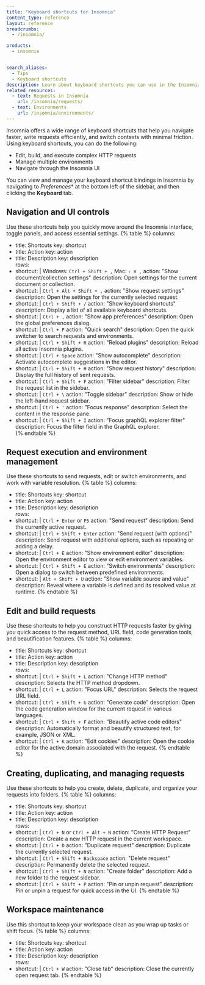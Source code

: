 ```yaml
---
title: "Keyboard shortcuts for Insomnia"
content_type: reference
layout: reference
breadcrumbs:
  - /insomnia/

products:
  - insomnia


search_aliases: 
  - Tips
  - Keyboard shortcuts
description: Learn about keyboard shortcuts you can use in the Insomnia desktop application.
related_resources:
  - text: Requests in Insomnia
    url: /insomnia/requests/
  - text: Environments
    url: /insomnia/environments/
---
```

Insomnia offers a wide range of keyboard shortcuts that help you navigate faster, write requests efficiently, and switch contexts with minimal friction. Using keyboard shortcuts, you can do the following:
* Edit, build, and execute complex HTTP requests
* Manage multiple environments
* Navigate through the Insomnia UI

You can view and manage your keyboard shortcut bindings in Insomnia by navigating to *Preferences** at the bottom left of the sidebar, and then clicking the **Keyboard** tab.


## Navigation and UI controls
Use these shortcuts help you quickly move around the Insomnia interface, toggle panels, and access essential settings.
{% table %}
columns:
  - title: Shortcuts
    key: shortcut
  - title: Action
    key: action
  - title: Description
    key: description    
rows:
  - shortcut: |
      Windows: `Ctrl + Shift + ,`
      Mac: `⇧ ⌘ ,`
    action: "Show document/collection settings"
    description: Open settings for the current document or collection.
  - shortcut: |
      `Ctrl + Alt + Shift + ,`
    action: "Show request settings"
    description: Open the settings for the currently selected request.
  - shortcut: |
      `Ctrl + Shift + /`
    action: "Show keyboard shortcuts"
    description: Display a list of all available keyboard shortcuts.
  - shortcut: |
      `Ctrl + ,`
    action: "Show app preferences"
    description: Open the global preferences dialog.
  - shortcut: |
      `Ctrl + P`
    action: "Quick search"
    description: Open the quick switcher to search requests and environments.
  - shortcut: |
      `Ctrl + Shift + R`
    action: "Reload plugins"
    description: Reload all active Insomnia plugins.
  - shortcut: |
      `Ctrl + Space`
    action: "Show autocomplete"
    description: Activate autocomplete suggestions in the editor.
  - shortcut: |
      `Ctrl + Shift + H`
    action: "Show request history"
    description: Display the full history of sent requests.
  - shortcut: |
      `Ctrl + Shift + F`
    action: "Filter sidebar"
    description: Filter the request list in the sidebar.
  - shortcut: |
      `Ctrl + \`
    action: "Toggle sidebar"
    description: Show or hide the left-hand request sidebar.
  - shortcut: |
      `Ctrl + '`
    action: "Focus response"
    description: Select the content in the response pane.
  - shortcut: |
      `Ctrl + Shift + I`
    action: "Focus graphQL explorer filter"
    description: Focus the filter field in the GraphQL explorer.               
{% endtable %}

## Request execution and environment management
Use these shortcuts to send requests, edit or switch environments, and work with variable resolution.
{% table %}
columns:
  - title: Shortcuts
    key: shortcut
  - title: Action
    key: action
  - title: Description
    key: description    
rows:
  - shortcut: |
      `Ctrl + Enter` or `F5`
    action: "Send request"
    description: Send the currently active request.
  - shortcut: |
      `Ctrl + Shift + Enter`
    action: "Send request (with options)"
    description: Send request with additional options, such as repeating or adding a delay.
  - shortcut: |
      `Ctrl + E`
    action: "Show environment editor"
    description: Open the environment editor to view or edit environment variables.
  - shortcut: |
      `Ctrl + Shift + E`
    action: "Switch environments"
    description: Open a dialog to switch between predefined environments.
  - shortcut: |
      `Alt + Shift + U`
    action: "Show variable source and value"
    description: Reveal where a variable is defined and its resolved value at runtime.
{% endtable %}

## Edit and build requests
Use these shortcuts to help you construct HTTP requests faster by giving you quick access to the request method, URL field, code generation tools, and beautification features.
{% table %}
columns:
  - title: Shortcuts
    key: shortcut
  - title: Action
    key: action
  - title: Description
    key: description    
rows:
  - shortcut: |
      `Ctrl + Shift + L`
    action: "Change HTTP method"
    description: Selects the HTTP method dropdown.
  - shortcut: |
      `Ctrl + L`
    action: "Focus URL"
    description: Selects the request URL field.
  - shortcut: |
      `Ctrl + Shift + G`
    action: "Generate code"
    description: Open the code generation window for the current request in various languages.
  - shortcut: |
      `Ctrl + Shift + F`
    action: "Beautify active code editors"
    description: Automatically format and beautify structured text, for example, JSON or XML.
  - shortcut: |
      `Ctrl + K`
    action: "Edit cookies"
    description: Open the cookie editor for the active domain associated with the request.
{% endtable %}

## Creating, duplicating, and managing requests
Use these shortcuts to help you create, delete, duplicate, and organize your requests into folders.
{% table %}
columns:
  - title: Shortcuts
    key: shortcut
  - title: Action
    key: action
  - title: Description
    key: description    
rows:
  - shortcut: |
      `Ctrl + N` or `Ctrl + Alt + N`
    action: "Create HTTP Request"
    description: Create a new HTTP request in the current workspace.
  - shortcut: |
      `Ctrl + D`
    action: "Duplicate request"
    description: Duplicate the currently selected request.
  - shortcut: |
      `Ctrl + Shift + Backspace`
    action: "Delete request"
    description: Permanently delete the selected request.
  - shortcut: |
      `Ctrl + Shift + N`
    action: "Create folder"
    description: Add a new folder to the request sidebar.
  - shortcut: |
      `Ctrl + Shift + P`
    action: "Pin or unpin request"
    description: Pin or unpin a request for quick access in the UI.
{% endtable %}

## Workspace maintenance
Use this shortcut to keep your workspace clean as you wrap up tasks or shift focus.
{% table %}
columns:
  - title: Shortcuts
    key: shortcut
  - title: Action
    key: action
  - title: Description
    key: description    
rows:
  - shortcut: |
      `Ctrl + W`
    action: "Close tab"
    description: Close the currently open request tab.
{% endtable %}    